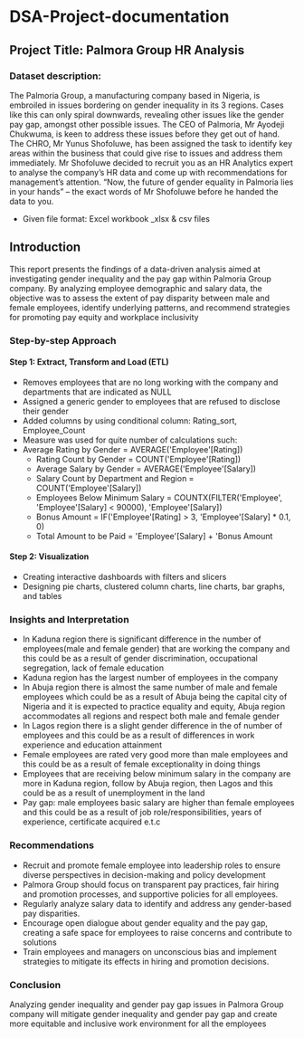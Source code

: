# DSA-Project-documentation
## Project Title: Palmora Group HR Analysis

### Dataset description:
The Palmoria Group, a manufacturing company based in Nigeria, is embroiled in issues
bordering on gender inequality in its 3 regions. Cases like this can only spiral downwards,
revealing other issues like the gender pay gap, amongst other possible issues.
The CEO of Palmoria, Mr Ayodeji Chukwuma, is keen to address these issues before they
get out of hand. The CHRO, Mr Yunus Shofoluwe, has been assigned the task to identify
key areas within the business that could give rise to issues and address them immediately.
Mr Shofoluwe decided to recruit you as an HR Analytics expert to analyse the company’s
HR data and come up with recommendations for management’s attention. “Now, the
future of gender equality in Palmoria lies in your hands” – the exact words of Mr
Shofoluwe before he handed the data to you.
- Given file format: Excel workbook _xlsx & csv files

## Introduction
This report presents the findings of a data-driven analysis aimed at investigating gender inequality and the pay gap within Palmoria Group company. By analyzing employee demographic and salary data, the objective was to assess the extent of pay disparity between male and female employees, identify underlying patterns, and recommend strategies for promoting pay equity and workplace inclusivity

### Step-by-step Approach
#### Step 1: Extract, Transform and Load (ETL)
- Removes employees that are no long working with the company and departments that are indicated as NULL
- Assigned a generic gender to employees that are refused to disclose their gender
- Added columns by using conditional column: Rating_sort, Employee_Count
- Measure was used for quite number of calculations such:
- Average Rating by Gender = AVERAGE('Employee'[Rating])
  - Rating Count by Gender = COUNT('Employee'[Rating])
  - Average Salary by Gender = AVERAGE('Employee'[Salary])
  - Salary Count by Department and Region = COUNT('Employee'[Salary])
  - Employees Below Minimum Salary = COUNTX(FILTER('Employee', 'Employee'[Salary] < 90000), 'Employee'[Salary])
  - Bonus Amount = IF('Employee'[Rating] > 3, 'Employee'[Salary] * 0.1, 0)
  - Total Amount to be Paid = 'Employee'[Salary] + 'Bonus Amount
#### Step 2: Visualization
- Creating interactive dashboards with filters and slicers
- Designing pie charts, clustered column charts, line charts, bar graphs, and tables

### Insights and Interpretation
- In Kaduna region there is significant difference in the number of employees(male and female gender) that are working the company and this could be as a result of gender discrimination, occupational segregation, lack of female education 
- Kaduna region has the largest number of employees in the company
- In Abuja region there is almost the same number of male and female employees which could be as a result of Abuja being the capital city of Nigeria and it is expected to practice equality and equity, Abuja region accommodates all regions and respect both male and female gender
- In Lagos region there is a slight gender difference in the of number of employees and this could be as a result of differences in work experience and education attainment  
- Female employees are rated very good more than male employees and this could be as a result of female exceptionality in doing things
- Employees that are receiving below minimum salary in the company are more in Kaduna region, follow by Abuja region, then Lagos and this could be as a result of unemployment in the land
- Pay gap: male employees basic salary are higher than female employees and this could be as a result of job role/responsibilities, years of experience, certificate acquired e.t.c

### Recommendations
- Recruit and promote female employee into leadership roles to ensure diverse perspectives in decision-making and policy development
- Palmora Group should focus on transparent pay practices, fair hiring and promotion processes, and supportive policies for all employees. 
-	Regularly analyze salary data to identify and address any gender-based pay disparities. 
- Encourage open dialogue about gender equality and the pay gap, creating a safe space for employees to raise concerns and contribute to solutions
- Train employees and managers on unconscious bias and implement strategies to mitigate its effects in hiring and promotion decisions. 

### Conclusion
Analyzing gender inequality and gender pay gap issues in Palmora Group company will mitigate gender inequality and gender pay gap and create more equitable and inclusive work environment for all the employees






